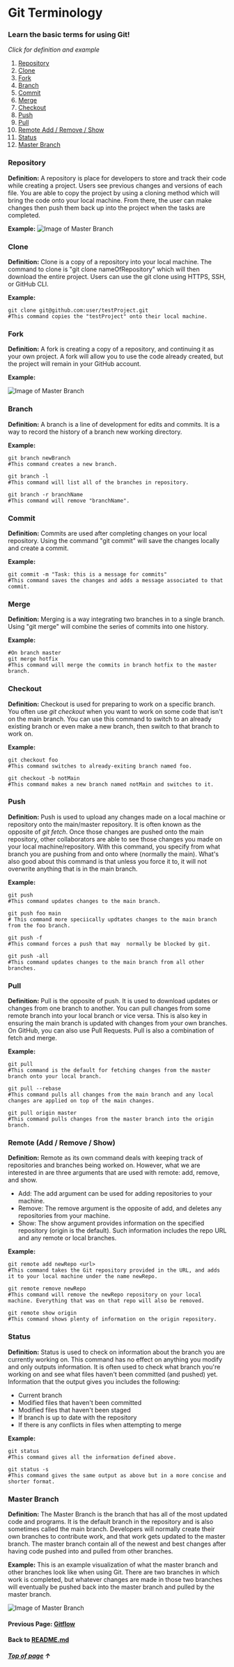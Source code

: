 # Git Terminology
### Learn the basic terms for using Git!
*Click for definition and example*

1. [Repository](#Repository "Go to Repository") 
2. [Clone](#Clone "Go to Clone")
3. [Fork](#Fork "Go to Fork")
4. [Branch](#Branch "Go to Branch")
5. [Commit](#Commit "Go to Commit")
6. [Merge](#Merge "Go to Merge")
7. [Checkout](#Checkout "Go to Checkout")
8. [Push](#Push "Go to Push")
9. [Pull](#Pull "Go to Pull")
10. [Remote Add / Remove / Show](#Remote-Add-/-Remove-/-Show "Go to Remote")
11. [Status](#Status "Go to Status")
12. [Master Branch](#Master-Branch "Go to Master Branch")



### Repository

**Definition:** A repository is place for developers to store and track their code while creating a project. Users see previous changes and versions of each file. You are able to copy the project by using a cloning method which will bring the code onto your local machine. From there, the user can make changes then push them back up into the project when the tasks are completed. 

**Example:**
![Image of Master Branch](images/repoImage.JPG)

### Clone

**Definition:** Clone is a copy of a repository into your local machine. The command to clone is "git clone nameOfRepository" which will then download the entire project. Users can use the git clone using HTTPS, SSH, or GitHub CLI.

**Example:**
```shell
git clone git@github.com:user/testProject.git
#This command copies the "testProject" onto their local machine. 
```

### Fork

**Definition:** A fork is creating a copy of a repository, and continuing it as your own project. A fork will allow you to use the code already created, but the project will remain in your GitHub account.

**Example:**

![Image of Master Branch](images/fork_button.jpg)

### Branch

**Definition:** A branch is a line of development for edits and commits. It is a way to record the history of a branch new working directory.

**Example:**
```shell
git branch newBranch
#This command creates a new branch.

git branch -l
#This command will list all of the branches in repository.

git branch -r branchName
#This command will remove "branchName".
```

### Commit

**Definition:** Commits are used after completing changes on your local repository. Using the command "git commit" will save the changes locally and create a commit. 

**Example:**
```shell
git commit -m "Task: this is a message for commits"
#This command saves the changes and adds a message associated to that commit. 
```

### Merge

**Definition:** Merging is a way integrating two branches in to a single branch. Using "git merge" will combine the series of commits into one history.

**Example:**
```shell
#On branch master
git merge hotfix
#This command will merge the commits in branch hotfix to the master branch.
```



### Checkout

**Definition:** Checkout is used for preparing to work on a specific branch. You often use _git checkout_ when you want to
work on some code that isn't on the main branch. You can use this command to switch to an already existing branch
or even make a new branch, then switch to that branch to work on.

**Example:**
```shell
git checkout foo 
#This command switches to already-exiting branch named foo.

git checkout -b notMain
#This command makes a new branch named notMain and switches to it.
```

### Push

**Definition:** Push is used to upload any changes made on a local machine or repository
onto the main/master repository. It is often known as the opposite of _git fetch_. Once those changes are
pushed onto the main repository, other collaborators are able to see those changes you made on your
local machine/repository. With this command, you specify from what branch you are pushing from and onto where
(normally the main). What's also good about this command is that unless you force it to, it will not 
overwrite anything that is in the main branch.

**Example:**
```shell
git push 
#This command updates changes to the main branch.

git push foo main
# This command more speciically updtates changes to the main branch from the foo branch.

git push -f 
#This command forces a push that may  normally be blocked by git.

git push -all 
#This command updates changes to the main branch from all other branches.

```

### Pull

**Definition:** Pull is the opposite of push. It is used to download updates or changes from one branch to another. 
You can pull changes from some remote branch into your local branch or vice versa.
This is also key in ensuring the main branch is updated with changes from your own branches.
On GitHub, you can also use Pull Requests. Pull is also a combination of fetch and merge.

**Example:**
````shell
git pull 
#This command is the default for fetching changes from the master branch onto your local branch.

git pull --rebase
#This command pulls all changes from the main branch and any local changes are applied on top of the main changes.

git pull origin master
#This command pulls changes from the master branch into the origin branch.
````

### Remote (Add / Remove / Show)

**Definition:** Remote as its own command deals with keeping track of repositories and branches being worked on.
However, what we are interested in are three arguments that are used with remote: add, remove, and show.
* Add: The add argument can be used for adding repositories to your machine.
* Remove: The remove argument is the opposite of add, and deletes any repositories from your machine.
* Show: The show argument provides information on the specified repository (origin is the default).
Such information includes the repo URL and any remote or local branches. 


**Example:**
````shell
git remote add newRepo <url>
#This command takes the Git repository provided in the URL, and adds it to your local machine under the name newRepo.

git remote remove newRepo
#This command will remove the newRepo repository on your local machine. Everything that was on that repo will also be removed.

git remote show origin
#This command shows plenty of information on the origin repository.
````


### Status

**Definition:** Status is used to check on information about the branch you are currently working on.
This command has no effect on anything you modify and only outputs information. 
It is often used to check what branch you're working on and see what files haven't been committed (and pushed) yet.
Information that the output gives you includes the following:
* Current branch
* Modified files that haven't been committed
* Modified files that haven't been staged
* If branch is up to date with the repository
* If there is any conflicts in files when attempting to merge

**Example:**
````shell
git status
#This command gives all the information defined above.

git status -s 
#This command gives the same output as above but in a more concise and shorter format.
````

### Master Branch

**Definition:** The Master Branch is the branch that has all of the most updated code and programs.
It is the default branch in the repository and is also sometimes called the main branch.
Developers will normally create their own branches to contribute work, and that work gets updated to the master branch.
The master branch contain all of the newest and best changes after having code pushed into and pulled from other branches.

**Example:** This is an example visualization of what the master branch and other branches look like when using Git.
There are two branches in which work is completed, but whatever changes are made in those two branches will eventually
be pushed back into the master branch and pulled by the master branch.

![Image of Master Branch](https://static.javatpoint.com/tutorial/git/images/git-branch.png)

#### Previous Page: [Gitflow](https://github.com/vfm2/is601-miniproject/blob/main/gitflowPage.md)
#### Back to [README.md](https://github.com/vfm2/is601-miniproject/blob/main/README.md)

##### [Top of page](#Git-Terminology) &#8593;


